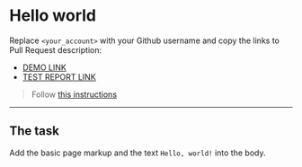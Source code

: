 # Hello world
Replace `<your_account>` with your Github username and copy the links to Pull Request description:
- [DEMO LINK](https://ButsSergey.github.io/layout_hello-world/)
- [TEST REPORT LINK](https://ButsSergey.github.io/layout_hello-world/report/html_report/)

> Follow [this instructions](https://mate-academy.github.io/layout_task-guideline/#how-to-solve-the-layout-tasks-on-github)
___

## The task 
Add the basic page markup and the text `Hello, world!` into the body.

